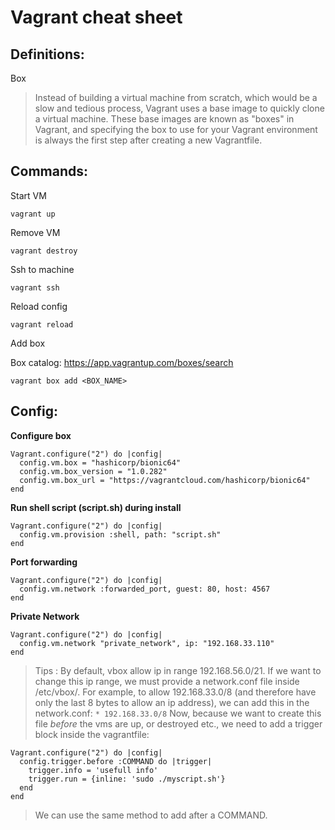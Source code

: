 # Vagrant cheat sheet

## Definitions:

Box

> Instead of building a virtual machine from scratch, which would be a slow and tedious process, Vagrant uses a base image to quickly clone a virtual machine. These base images are known as "boxes" in Vagrant, and specifying the box to use for your Vagrant environment is always the first step after creating a new Vagrantfile.

## Commands:

Start VM

```
vagrant up
```

Remove VM

```
vagrant destroy
```

Ssh to machine

```
vagrant ssh
```

Reload config

```
vagrant reload
```

Add box

Box catalog: https://app.vagrantup.com/boxes/search
```
vagrant box add <BOX_NAME>
```

## Config:

**Configure box**

```vagrantFile
Vagrant.configure("2") do |config|
  config.vm.box = "hashicorp/bionic64"
  config.vm.box_version = "1.0.282"
  config.vm.box_url = "https://vagrantcloud.com/hashicorp/bionic64"
end
```

**Run shell script (script.sh) during install**

```vagrantFile
Vagrant.configure("2") do |config|
  config.vm.provision :shell, path: "script.sh"
end
```


**Port forwarding**

```vagrantFile
Vagrant.configure("2") do |config|
  config.vm.network :forwarded_port, guest: 80, host: 4567
end
```

**Private Network**

```vagrantfile
Vagrant.configure("2") do |config|
  config.vm.network "private_network", ip: "192.168.33.110"
end
```

> Tips : By default, vbox allow ip in range 192.168.56.0/21. If we want to change this ip range, we must provide a network.conf file inside /etc/vbox/.
> For example, to allow 192.168.33.0/8 (and therefore have only the last 8 bytes to allow an ip address), we can add this in the network.conf:
> `* 192.168.33.0/8`
> Now, because we want to create this file _before_ the vms are up, or destroyed etc., we need to add a trigger block inside the vagrantfile:
```vagrantfile
Vagrant.configure("2") do |config|
  config.trigger.before :COMMAND do |trigger|
    trigger.info = 'usefull info'
    trigger.run = {inline: 'sudo ./myscript.sh'}
  end
end
```
> We can use the same method to add after a COMMAND.
